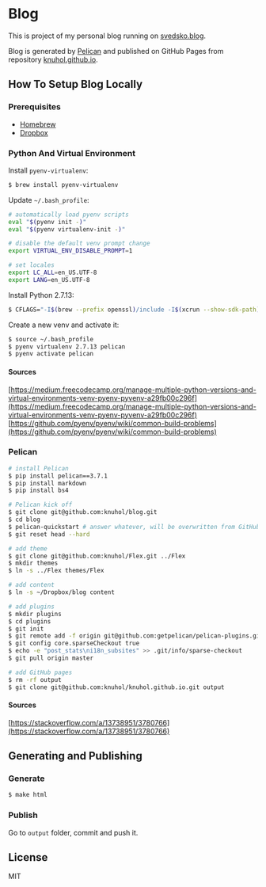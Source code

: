 # Blog
This is project of my personal blog running on [svedsko.blog](https://svedsko.blog).

Blog is generated by [Pelican](https://blog.getpelican.com) and published on GitHub Pages from repository [knuhol.github.io](https://github.com/knuhol/knuhol.github.io).

## How To Setup Blog Locally

### Prerequisites
* [Homebrew](https://brew.sh)
* [Dropbox](https://www.dropbox.com/install)

### Python And Virtual Environment
Install `pyenv-virtualenv`:

```bash
$ brew install pyenv-virtualenv
```

Update `~/.bash_profile`:

```bash
# automatically load pyenv scripts
eval "$(pyenv init -)"
eval "$(pyenv virtualenv-init -)"

# disable the default venv prompt change
export VIRTUAL_ENV_DISABLE_PROMPT=1

# set locales
export LC_ALL=en_US.UTF-8
export LANG=en_US.UTF-8
```

Install Python 2.7.13:

```bash
$ CFLAGS="-I$(brew --prefix openssl)/include -I$(xcrun --show-sdk-path)/usr/include" LDFLAGS="-L$(brew --prefix openssl)/lib" pyenv install 2.7.13
```

Create a new venv and activate it:

```bash
$ source ~/.bash_profile
$ pyenv virtualenv 2.7.13 pelican
$ pyenv activate pelican
```

#### Sources
[https://medium.freecodecamp.org/manage-multiple-python-versions-and-virtual-environments-venv-pyenv-pyvenv-a29fb00c296f](https://medium.freecodecamp.org/manage-multiple-python-versions-and-virtual-environments-venv-pyenv-pyvenv-a29fb00c296f)
[https://github.com/pyenv/pyenv/wiki/common-build-problems](https://github.com/pyenv/pyenv/wiki/common-build-problems)

### Pelican

```bash
# install Pelican
$ pip install pelican==3.7.1
$ pip install markdown
$ pip install bs4

# Pelican kick off
$ git clone git@github.com:knuhol/blog.git
$ cd blog
$ pelican-quickstart # answer whatever, will be overwritten from GitHub repo
$ git reset head --hard

# add theme
$ git clone git@github.com:knuhol/Flex.git ../Flex
$ mkdir themes
$ ln -s ../Flex themes/Flex

# add content
$ ln -s ~/Dropbox/blog content

# add plugins
$ mkdir plugins
$ cd plugins
$ git init
$ git remote add -f origin git@github.com:getpelican/pelican-plugins.git
$ git config core.sparseCheckout true
$ echo -e "post_stats\ni18n_subsites" >> .git/info/sparse-checkout
$ git pull origin master

# add GitHub pages
$ rm -rf output
$ git clone git@github.com:knuhol/knuhol.github.io.git output
```

#### Sources
[https://stackoverflow.com/a/13738951/3780766](https://stackoverflow.com/a/13738951/3780766)

## Generating and Publishing

### Generate
```bash
$ make html
```

### Publish
Go to `output` folder, commit and push it.

## License
MIT
